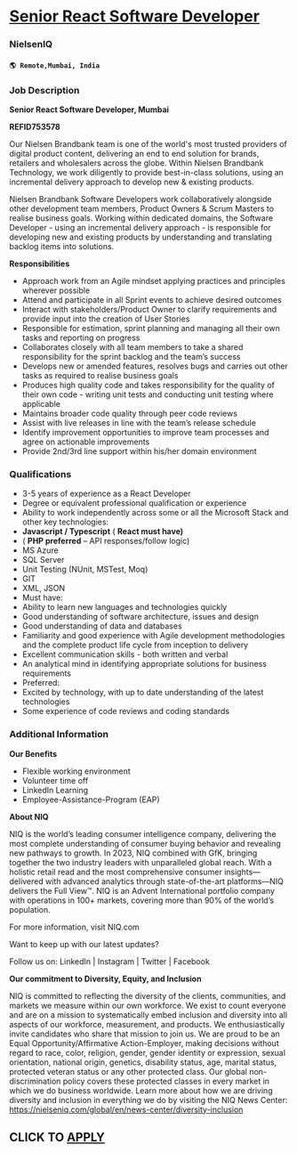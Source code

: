 # [Senior React Software Developer](https://www.remotewlb.com/apply/senior-react-software-developer)  
### NielsenIQ  
#### `🌎 Remote,Mumbai, India`  

### **Job Description**

 **Senior React Software Developer, Mumbai**

 **REFID753578**  
  
Our Nielsen Brandbank team is one of the world's most trusted providers of digital product content, delivering an end to end solution for brands, retailers and wholesalers across the globe. Within Nielsen Brandbank Technology, we work diligently to provide best-in-class solutions, using an incremental delivery approach to develop new & existing products.  
  
Nielsen Brandbank Software Developers work collaboratively alongside other development team members, Product Owners & Scrum Masters to realise business goals. Working within dedicated domains, the Software Developer - using an incremental delivery approach - is responsible for developing new and existing products by understanding and translating backlog items into solutions.

**Responsibilities**

  * Approach work from an Agile mindset applying practices and principles wherever possible 
  * Attend and participate in all Sprint events to achieve desired outcomes 
  * Interact with stakeholders/Product Owner to clarify requirements and provide input into the creation of User Stories 
  * Responsible for estimation, sprint planning and managing all their own tasks and reporting on progress 
  * Collaborates closely with all team members to take a shared responsibility for the sprint backlog and the team’s success 
  * Develops new or amended features, resolves bugs and carries out other tasks as required to realise business goals 
  * Produces high quality code and takes responsibility for the quality of their own code - writing unit tests and conducting unit testing where applicable 
  * Maintains broader code quality through peer code reviews 
  * Assist with live releases in line with the team’s release schedule 
  * Identify improvement opportunities to improve team processes and agree on actionable improvements 
  * Provide 2nd/3rd line support within his/her domain environment 

### **Qualifications**

  * 3-5 years of experience as a React Developer
  * Degree or equivalent professional qualification or experience 
  * Ability to work independently across some or all the Microsoft Stack and other key technologies: 
  * **Javascript / Typescript** ( **React must have)**
  * ( **PHP preferred** – API responses/follow logic) 
  * MS Azure 
  * SQL Server 
  * Unit Testing (NUnit, MSTest, Moq) 
  * GIT 
  * XML, JSON 
  * Must have:
  * Ability to learn new languages and technologies quickly 
  * Good understanding of software architecture, issues and design 
  * Good understanding of data and databases 
  * Familiarity and good experience with Agile development methodologies and the complete product life cycle from inception to delivery 
  * Excellent communication skills - both written and verbal 
  * An analytical mind in identifying appropriate solutions for business requirements 
  * Preferred:
  * Excited by technology, with up to date understanding of the latest technologies 
  * Some experience of code reviews and coding standards 

### **Additional Information**

 **Our Benefits**

  * Flexible working environment
  * Volunteer time off
  * LinkedIn Learning
  * Employee-Assistance-Program (EAP)

**About NIQ**

NIQ is the world’s leading consumer intelligence company, delivering the most complete understanding of consumer buying behavior and revealing new pathways to growth. In 2023, NIQ combined with GfK, bringing together the two industry leaders with unparalleled global reach. With a holistic retail read and the most comprehensive consumer insights—delivered with advanced analytics through state-of-the-art platforms—NIQ delivers the Full View™. NIQ is an Advent International portfolio company with operations in 100+ markets, covering more than 90% of the world’s population.

For more information, visit NIQ.com

Want to keep up with our latest updates?

Follow us on: LinkedIn | Instagram | Twitter | Facebook

**Our commitment to Diversity, Equity, and Inclusion**

NIQ is committed to reflecting the diversity of the clients, communities, and markets we measure within our own workforce. We exist to count everyone and are on a mission to systematically embed inclusion and diversity into all aspects of our workforce, measurement, and products. We enthusiastically invite candidates who share that mission to join us. We are proud to be an Equal Opportunity/Affirmative Action-Employer, making decisions without regard to race, color, religion, gender, gender identity or expression, sexual orientation, national origin, genetics, disability status, age, marital status, protected veteran status or any other protected class. Our global non-discrimination policy covers these protected classes in every market in which we do business worldwide. Learn more about how we are driving diversity and inclusion in everything we do by visiting the NIQ News Center: https://nielseniq.com/global/en/news-center/diversity-inclusion

  
## CLICK TO [APPLY](https://www.remotewlb.com/apply/senior-react-software-developer)

